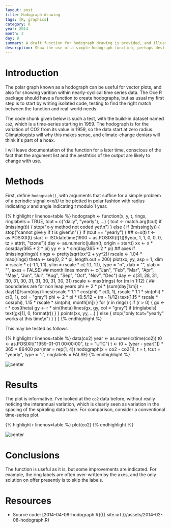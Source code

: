 ```yaml
---
layout: post
title: Hodograph drawing
tags: [R, graphics]
category: R
year: 2014
month: 2
day: 8
summary: A draft function for hodograph drawing is provided, and illustrated with the co2 dataset.  A variant of this function is likely to appear soon in the Oce R package.
description: Show the use of a simple hodograph function, perhaps destined for the Oce package.
---
```


# Introduction

The polar graph known as a hodograph can be useful for vector plots, and also for showing varition within nearly-cyclical time series data.  The Oce R package should have a function to create hodographs, but as usual my first step is to start by writing isolated code, testing to find the right match between the function and real-world needs.

The code chunk given below is such a test, with the build-in dataset named ``co2``, which is a time-series starting in 1959.  The hodograph is for the variation of CO2 from its value in 1959, so the data start at zero radius.  Climatologists will why this makes sense, and climate-change deniars will think it's part of a hoax.

I will leave documentation of the function for a later time, conscious of the fact that the argument list and the aesthtics of the output are likely to change with use.


# Methods

First, define ``hodograph()``, with arguments that suffice for a simple problem of a periodic signal *x=x(t)* to be plotted in polar fashion with radius indicating *x* and angle indicating *t* modulo 1 year.


{% highlight r linenos=table %}
hodograph <- function(x, y, t, rings, ringlabels = TRUE, tcut = c("daily", "yearly"), 
    ...) {
    tcut <- match.arg(tcut)
    if (missing(t)) {
        stop("x-y method not coded yet\n")
    } else {
        if (!missing(y)) {
            stop("cannot give y if t is given\n")
        }
        if (tcut == "yearly") {
            ## x=x(t)
            t <- as.POSIXlt(t)
            start <- ISOdatetime(1900 + as.POSIXlt(t[1])$year, 1, 1, 0, 0, 0, 
                tz = attr(t, "tzone"))
            day <- as.numeric(julian(t, origin = start))
            xx <- x * cos(day/365 * 2 * pi)
            yy <- x * sin(day/365 * 2 * pi)
            ## axes
            if (missing(rings)) 
                rings <- pretty(sqrt(xx^2 + yy^2))
            rscale <- 1.04 * max(rings)
            theta <- seq(0, 2 * pi, length.out = 200)
            plot(xx, yy, asp = 1, xlim = rscale * c(-1.1, 1.1), ylim = rscale * 
                c(-1.1, 1.1), type = "n", xlab = "", ylab = "", axes = FALSE)
            ## month lines
            month <- c("Jan", "Feb", "Mar", "Apr", "May", "Jun", "Jul", "Aug", 
                "Sep", "Oct", "Nov", "Dec")
            day <- c(31, 28, 31, 30, 31, 30, 31, 31, 30, 31, 30, 31)
            rscale <- max(rings)
            for (m in 1:12) {
                ## boundaries are for non leap years
                phi <- 2 * pi * (sum(day[1:m]) - day[1])/sum(day)
                lines(rscale * 1.1 * cos(phi) * c(0, 1), rscale * 1.1 * sin(phi) * 
                  c(0, 1), col = "gray")
                phi <- 2 * pi * (0.5/12 + (m - 1)/12)
                text(1.15 * rscale * cos(phi), 1.15 * rscale * sin(phi), month[m])
            }
            for (r in rings) {
                if (r > 0) {
                  gx <- r * cos(theta)
                  gy <- r * sin(theta)
                  lines(gx, gy, col = "gray")
                  if (ringlabels) 
                    text(gx[1], 0, format(r))
                }
            }
            points(xx, yy, ...)
        } else {
            stop("only tcut=\"yearly\" works at this time\n")
        }
    }
}
{% endhighlight %}


This may be tested as follows

{% highlight r linenos=table %}
data(co2)
year <- as.numeric(time(co2))
t0 <- as.POSIXlt("1959-01-01 00:00:00", tz = "UTC")
t <- t0 + (year - year[1]) * 365 * 86400
par(mar = rep(1, 4))
hodograph(x = co2 - co2[1], t = t, tcut = "yearly", type = "l", ringlabels = FALSE)
{% endhighlight %}

![center](http://dankelley.github.io/figs/2014-02-08-hodograph/hodograph.png) 


# Results

The plot is informative.  I've looked at the ``co2`` data before, without really noticing the interannual variation, which is clearly seen as variation in the spacing of the spiraling data trace.  For comparison, consider a conventional time-series plot.


{% highlight r linenos=table %}
plot(co2)
{% endhighlight %}

![center](http://dankelley.github.io/figs/2014-02-08-hodograph/timeseries.png) 


# Conclusions

The function is useful as it is, but some improvements are indicated.  For example, the ring labels are often over-written by the axes, and the only solution on offer presently is to skip the labels.

# Resources

* Source code: [2014-04-08-hodograph.R]({{ site.url }}/assets/2014-02-08-hodograph.R)
